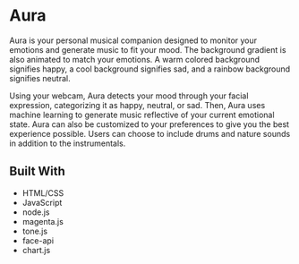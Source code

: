 # Aura

Aura is your personal musical companion designed to monitor your emotions and generate music to fit your mood. The background gradient is also animated to match your emotions. A warm colored background signifies happy, a cool background signifies sad, and a rainbow background signifies neutral.

Using your webcam, Aura detects your mood through your facial expression, categorizing it as happy, neutral, or sad. Then, Aura uses machine learning to generate music reflective of your current emotional state. Aura can also be customized to your preferences to give you the best experience possible. Users can choose to include drums and nature sounds in addition to the instrumentals.

## Built With
- HTML/CSS
- JavaScript
- node.js
- magenta.js
- tone.js
- face-api
- chart.js

